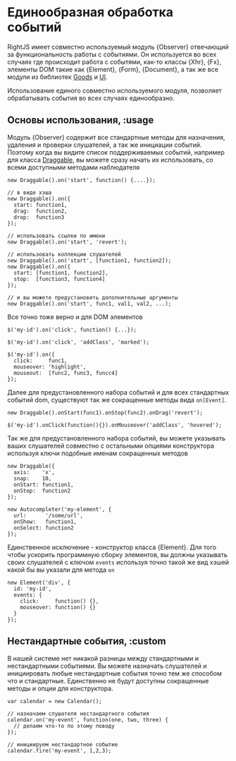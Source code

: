 # Единообразная обработка событий

RightJS имеет совместно используемый модуль {Observer} отвечающий за функциональность работы
с событиями. Он используется во всех случаях где происходит работа с событями, как-то классы
{Xhr}, {Fx}, элементы DOM такие как {Element}, {Form}, {Document}, а так же все модули из
библиотек [Goods](/goods) и [UI](/ui).

Использование единого совместно используемого модуля, позволяет обрабатывать события во
всех случаях единообразно.


## Основы использования, :usage

Модуль {Observer} содержит все стандартные методы для назначения, удаления и проверки
слушателей, а так же инициации событий. Поэтому когда вы видите список поддерживаемых
событий, например для класса [Draggable](/goods/drag-and-drop/draggable#events),
вы можете сразу начать их использовать, со всеми доступными методами наблюдателя

    new Draggable().on('start', function() {....});
    
    // в виде хэша
    new Draggable().on({
      start: function1,
      drag:  function2,
      drop:  function3
    });
    
    // использовать ссылки по имени
    new Draggable().on('start', 'revert');
    
    // использовать коллекции слушателей
    new Draggable().on('start', [function1, function2]);
    new Draggable().on({
      start: [function1, function2],
      stop:  [function3, function4]
    });
    
    // и вы можете предустановить дополнительные аргументы
    new Draggable().on('start', func1, val1, val2, ...);

Все точно тоже верно и для DOM элементов

    $('my-id').on('click', function() {...});
    
    $('my-id').on('click', 'addClass', 'marked');
    
    $('my-id').on({
      click:     func1,
      mouseover: 'highlight',
      mouseout:  [func2, func3, funcc4]
    });

Далее для предустановленного набора событий и для всех стандартных событий dom, существуют так же
сокращенные методы вида `on[Event]`.

    new Draggable().onStart(func1).onStop(func2).onDrag('revert');
    
    $('my-id').onClick(function(){}).onMouseover('addClass', 'hovered');

Так же для предустановленного набора событий, вы можете указывать ваших слушателей совместно
с остальными опциями конструктора используя ключи подобные именам сокращенных методов

    new Draggable({
      axis:    'x',
      snap:    10,
      onStart: function1,
      onStop:  function2
    });
    
    new Autocompleter('my-element', {
      url:      '/some/url',
      onShow:   function1,
      onSelect: function2
    });

Единственное исключение - конструктор класса {Element}. Для того чтобы ускорить программную
сборку элементов, вы должны указывать своих слушателей с ключом `events` используя точно такой же
вид хэшей какой бы вы указали для метода `on`

    new Element('div', {
      id: 'my-id',
      events: {
        click:     function() {},
        mouseover: function() {}
      }
    });

## Нестандартные события, :custom

В нашей системе нет никакой разницы между стандартными и нестандартными событиями. Вы можете
назначать слушателей и инициировать любые нестандартные события точно тем же способом что 
и стандартные. Единственно не будут доступны сокращенные методы и опции для конструктора.

    var calendar = new Calendar();
    
    // назначаем слушателя нестандартного события
    calendar.on('my-event', function(one, two, three) {
      // делаем что-то по этому поводу
    });
    
    // инициируем нестандартное событие
    calendar.fire('my-event', 1,2,3);

